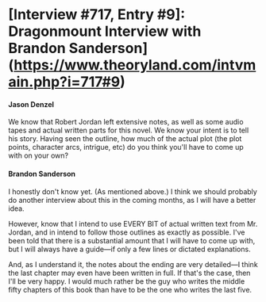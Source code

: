 # [Interview #717, Entry #9]: Dragonmount Interview with Brandon Sanderson](https://www.theoryland.com/intvmain.php?i=717#9)

#### Jason Denzel

We know that Robert Jordan left extensive notes, as well as some audio tapes and actual written parts for this novel. We know your intent is to tell his story. Having seen the outline, how much of the actual plot (the plot points, character arcs, intrigue, etc) do you think you'll have to come up with on your own?

#### Brandon Sanderson

I honestly don't know yet. (As mentioned above.) I think we should probably do another interview about this in the coming months, as I will have a better idea.

However, know that I intend to use EVERY BIT of actual written text from Mr. Jordan, and in intend to follow those outlines as exactly as possible. I've been told that there is a substantial amount that I will have to come up with, but I will always have a guide—if only a few lines or dictated explanations.

And, as I understand it, the notes about the ending are very detailed—I think the last chapter may even have been written in full. If that's the case, then I'll be very happy. I would much rather be the guy who writes the middle fifty chapters of this book than have to be the one who writes the last five.

